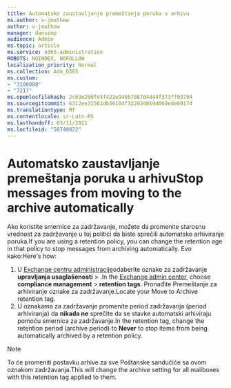 ```yaml
---
title: Automatsko zaustavljanje premeštanja poruka u arhivu
ms.author: v-jmathew
author: v-jmathew
manager: dansimp
audience: Admin
ms.topic: article
ms.service: o365-administration
ROBOTS: NOINDEX, NOFOLLOW
localization_priority: Normal
ms.collection: Adm_O365
ms.custom:
- "3100008"
- "7217"
ms.openlocfilehash: 2cb3e29dfd4f422e946b7887d4d44f373ff03794
ms.sourcegitcommit: 6312ee31561db36104f32282d019d069ede69174
ms.translationtype: MT
ms.contentlocale: sr-Latn-RS
ms.lasthandoff: 03/11/2021
ms.locfileid: "50749822"
---
```

# <a name="stop-messages-from-moving-to-the-archive-automatically"></a><span data-ttu-id="39a3b-102">Automatsko zaustavljanje premeštanja poruka u arhivu</span><span class="sxs-lookup"><span data-stu-id="39a3b-102">Stop messages from moving to the archive automatically</span></span>

<span data-ttu-id="39a3b-103">Ako koristite smernice za zadržavanje, možete da promenite starosnu vrednost za zadržavanje u toj politici da biste sprečili automatsko arhiviranje poruka.</span><span class="sxs-lookup"><span data-stu-id="39a3b-103">If you are using a retention policy, you can change the retention age in that policy to stop messages from archiving automatically.</span></span> <span data-ttu-id="39a3b-104">Evo kako:</span><span class="sxs-lookup"><span data-stu-id="39a3b-104">Here's how:</span></span>

1. <span data-ttu-id="39a3b-105">U [Exchange centru administracije](https://go.microsoft.com/fwlink/?linkid=2059104)odaberite oznake za zadržavanje **upravljanja usaglašenosti**  >  .</span><span class="sxs-lookup"><span data-stu-id="39a3b-105">In the [Exchange admin center](https://go.microsoft.com/fwlink/?linkid=2059104), choose **compliance management** > **retention tags**.</span></span> <span data-ttu-id="39a3b-106">Pronađite Premeštanje za arhiviranje oznake za zadržavanje.</span><span class="sxs-lookup"><span data-stu-id="39a3b-106">Locate your Move to Archive retention tag.</span></span>
2. <span data-ttu-id="39a3b-107">U oznakama za zadržavanje promenite period zadržavanja (period arhiviranja) da **nikada ne** sprečite da se stavke automatski arhiviraju pomoću smernica za zadržavanje.</span><span class="sxs-lookup"><span data-stu-id="39a3b-107">In the retention tag, change the retention period (archive period) to **Never** to stop items from being automatically archived by a retention policy.</span></span>

> [!NOTE]
> <span data-ttu-id="39a3b-108">To će promeniti postavku arhive za sve Poštanske sandučiće sa ovom oznakom zadržavanja.</span><span class="sxs-lookup"><span data-stu-id="39a3b-108">This will change the archive setting for all mailboxes with this retention tag applied to them.</span></span>
